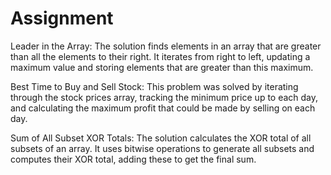 # Assignment
Leader in the Array: The solution finds elements in an array that are greater than all the elements to their right. It iterates from right to left, updating a maximum value and storing elements that are greater than this maximum.

Best Time to Buy and Sell Stock: This problem was solved by iterating through the stock prices array, tracking the minimum price up to each day, and calculating the maximum profit that could be made by selling on each day.

Sum of All Subset XOR Totals: The solution calculates the XOR total of all subsets of an array. It uses bitwise operations to generate all subsets and computes their XOR total, adding these to get the final sum.
